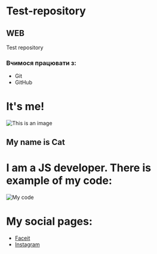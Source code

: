 # Test-repository
## WEB
Test repository

### Вчимося працювати з:
* Git
* GitHub

# It's me!
![This is an image](https://encrypted-tbn3.gstatic.com/shopping?q=tbn:ANd9GcQC93L2ifdXNzabSiuPEWYcy3ZqMlYk5I2E0zE9W53L_V0aiU8ohUyTaU_JjBLHJpaX8CZSVrJOVg&usqp=CAc)
## My name is Cat

# I am a JS developer. There is example of my code:
![My code](https://habrastorage.org/getpro/habr/post_images/03b/dd6/4c0/03bdd64c012e4de2e08e21d89924b62b.png)

# My social pages:
* [Faceit](https://www.faceit.com/ru)
* [Instagram](https://www.instagram.com/)
